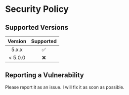 # Security Policy

## Supported Versions

| Version     | Supported          |
| :---------: | :----------------: |
| 5.x.x       | :white_check_mark: |
| < 5.0.0     | :x:                |

## Reporting a Vulnerability

Please report it as an issue. I will fix it as soon as possible.
